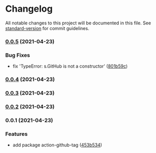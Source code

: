 # Changelog

All notable changes to this project will be documented in this file. See [standard-version](https://github.com/conventional-changelog/standard-version) for commit guidelines.

### [0.0.5](https://github.com/fundamend/fundamend/compare/@fundamend/action-github-tag@0.0.4...@fundamend/action-github-tag@0.0.5) (2021-04-23)

### Bug Fixes

- fix 'TypeError: s.GitHub is not a constructor' ([801b59c](https://github.com/fundamend/fundamend/commit/801b59caa69dbd2e0599d9f15c1fe973029c6d47))

### [0.0.4](https://github.com/fundamend/fundamend/compare/@fundamend/action-github-tag@0.0.3...@fundamend/action-github-tag@0.0.4) (2021-04-23)

### [0.0.3](https://github.com/fundamend/fundamend/compare/@fundamend/action-github-tag@0.0.2...@fundamend/action-github-tag@0.0.3) (2021-04-23)

### [0.0.2](https://github.com/fundamend/fundamend/compare/@fundamend/action-github-tag@0.0.1...@fundamend/action-github-tag@0.0.2) (2021-04-23)

### 0.0.1 (2021-04-23)

### Features

- add package action-github-tag ([453b534](https://github.com/fundamend/fundamend/commit/453b5340c414b2e9e9dd5ca9fa2fe5dd9e7f64cb))
